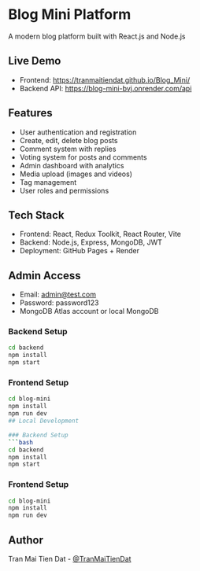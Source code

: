 # Blog Mini Platform

A modern blog platform built with React.js and Node.js

## Live Demo

- Frontend: https://tranmaitiendat.github.io/Blog_Mini/
- Backend API: https://blog-mini-bvj.onrender.com/api

## Features

- User authentication and registration
- Create, edit, delete blog posts  
- Comment system with replies
- Voting system for posts and comments
- Admin dashboard with analytics
- Media upload (images and videos)
- Tag management
- User roles and permissions

## Tech Stack

- Frontend: React, Redux Toolkit, React Router, Vite
- Backend: Node.js, Express, MongoDB, JWT
- Deployment: GitHub Pages + Render

## Admin Access

- Email: admin@test.com
- Password: password123
- MongoDB Atlas account or local MongoDB

### Backend Setup
```bash
cd backend
npm install
npm start
```

### Frontend Setup
```bash
cd blog-mini
npm install
npm run dev
## Local Development

### Backend Setup
```bash
cd backend
npm install
npm start
```

### Frontend Setup  
```bash
cd blog-mini
npm install
npm run dev
```

## Author

Tran Mai Tien Dat - [@TranMaiTienDat](https://github.com/TranMaiTienDat)
